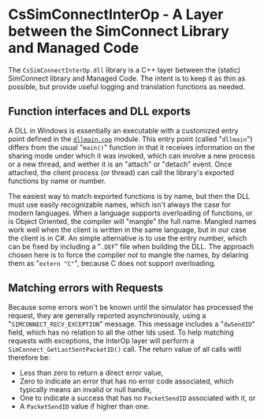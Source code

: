 # CsSimConnectInterOp - A Layer between the SimConnect Library and Managed Code

The `CsSimConnectInterOp.dll` library is a C++ layer between the (static) SimConnect library and Managed Code.
The intent is to keep it as thin as possible, but provide useful logging and translation functions as needed.

## Function interfaces and DLL exports

A DLL in Windows is essentially an executable with a customized entry point defined in the
[`dllmain.cpp`](./dllmain.cpp) module. This entry point (called "`dllmain`") differs from the usual "`main()`"
function in that it receives information on the sharing mode under which it was invoked, which can involve
a new process or a new thread, and wether it is an "attach" or "detach" event. Once attached, the client
process (or thread) can call the library's exported functions by name or number.

The easiest way to match exported functions is by name, but then the DLL must use easily recognizable names,
which isn't always the case for modern languages. When a language supports overloading of functions, or is
Object Oriented, the compiler will "mangle" the full name. Mangled names work well when the client is written
in the same language, but in our case the client is in C#. An simple alternative is to use the entry number, which
can be fixed by including a "`.DEF`" file when building the DLL. The approach chosen here is to force the compiler
_not_ to mangle the names, by delaring them as "`extern "C"`", because C does not support overloading.

## Matching errors with Requests

Because some errors won't be known until the simulator has processed the request, they are generally reported
asynchronously, using a "`SIMCONNECT_RECV_EXCEPTION`" message. This message includes a "`dwSendID`" field,
which has no relation to all the other Ids used. To help matching requests with exceptions, the InterOp layer
will perform a `SimConnect_GetLastSentPacketID()` call. The return value of all calls witll therefore be:

* Less than zero to return a direct error value,
* Zero to indicate an error that has no error code associated, which typically means an invalid or null handle,
* One to indicate a success that has no `PacketSendID` associated with it, or
* A `PacketSendID` value if higher than one.